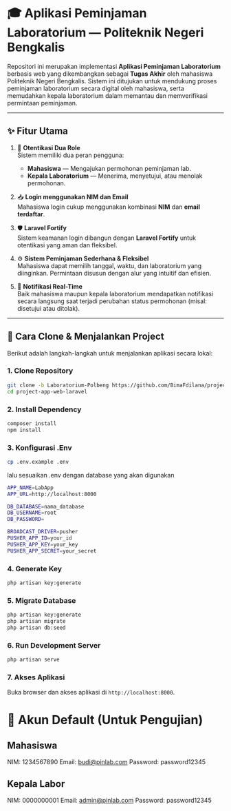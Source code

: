 # 🎓 Aplikasi Peminjaman Laboratorium — Politeknik Negeri Bengkalis

Repositori ini merupakan implementasi **Aplikasi Peminjaman Laboratorium** berbasis web yang dikembangkan sebagai **Tugas Akhir** oleh mahasiswa Politeknik Negeri Bengkalis. Sistem ini ditujukan untuk mendukung proses peminjaman laboratorium secara digital oleh mahasiswa, serta memudahkan kepala laboratorium dalam memantau dan memverifikasi permintaan peminjaman.

---

## ✨ Fitur Utama

1. 🔐 **Otentikasi Dua Role**  
   Sistem memiliki dua peran pengguna:
   - **Mahasiswa** — Mengajukan permohonan peminjaman lab.
   - **Kepala Laboratorium** — Menerima, menyetujui, atau menolak permohonan.

2. 📥 **Login menggunakan NIM dan Email**  
   Mahasiswa login cukup menggunakan kombinasi **NIM** dan **email terdaftar**.

3. 🛡️ **Laravel Fortify**  
   Sistem keamanan login dibangun dengan **Laravel Fortify** untuk otentikasi yang aman dan fleksibel.

4. ⚙️ **Sistem Peminjaman Sederhana & Fleksibel**  
   Mahasiswa dapat memilih tanggal, waktu, dan laboratorium yang diinginkan. Permintaan disusun dengan alur yang intuitif dan efisien.

5. 🔔 **Notifikasi Real-Time**  
   Baik mahasiswa maupun kepala laboratorium mendapatkan notifikasi secara langsung saat terjadi perubahan status permohonan (misal: disetujui atau ditolak).

---

## 🚀 Cara Clone & Menjalankan Project

Berikut adalah langkah-langkah untuk menjalankan aplikasi secara lokal:

### 1. Clone Repository

```bash
git clone -b Laboratorium-Polbeng https://github.com/BimaFdilana/project-app-web-laravel.git
cd project-app-web-laravel
```

### 2. Install Dependency

```bash
composer install
npm install
```

### 3. Konfigurasi .Env

```bash
cp .env.example .env
```
lalu sesuaikan .env dengan database yang akan digunakan
```bash
APP_NAME=LabApp
APP_URL=http://localhost:8000

DB_DATABASE=nama_database
DB_USERNAME=root
DB_PASSWORD=

BROADCAST_DRIVER=pusher
PUSHER_APP_ID=your_id
PUSHER_APP_KEY=your_key
PUSHER_APP_SECRET=your_secret
```

### 4. Generate Key

```bash
php artisan key:generate
```

### 5. Migrate Database

```bash
php artisan key:generate
php artisan migrate
php artisan db:seed
```

### 6. Run Development Server

```bash
php artisan serve
```

### 7. Akses Aplikasi

Buka browser dan akses aplikasi di `http://localhost:8000`.


# 👥 Akun Default (Untuk Pengujian)

## Mahasiswa
NIM: 1234567890
Email: budi@pinlab.com
Password: password12345

## Kepala Labor
NIM: 0000000001
Email: admin@pinlab.com
Password: password12345



